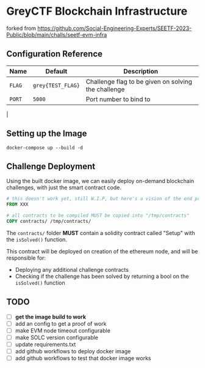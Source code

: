 # GreyCTF Blockchain Infrastructure

forked from https://github.com/Social-Engineering-Experts/SEETF-2023-Public/blob/main/challs/seetf-evm-infra

## Configuration Reference

| Name                | Default             | Description                                                                                                                 |
| ------------------- | ------------------- | --------------------------------------------------------------------------------------------------------------------------- |
| `FLAG`         | `grey{TEST_FLAG}`                | Challenge flag to be given on solving the challenge |
| `PORT`         | `5000`               |   Port number to bind to |
| 


## Setting up the Image

```
docker-compose up --build -d
```

## Challenge Deployment

Using the built docker image, we can easily deploy on-demand blockchain challenges, with just the smart contract code.

```dockerfile
# this doesn't work yet, still W.I.P, but here's a vision of the end product
FROM XXX

# all contracts to be compiled MUST be copied into "/tmp/contracts"
COPY contracts/ /tmp/contracts/
```

The `contracts/` folder **MUST** contain a solidity contract called "Setup" with the `isSolved()` function.

This contract will be deployed on creation of the ethereum node, and will be responsible for:

- Deploying any additional challenge contracts
- Checking if the challenge has been solved by returning a bool on the `isSolved()` function

## TODO

- [ ] **get the image build to work**
- [ ] add an config to get a proof of work 
- [ ] make EVM node timeout configurable
- [ ] make SOLC version configurable
- [ ] update requirements.txt
- [ ] add github workflows to deploy docker image
- [ ] add github workflows to test that docker image works
